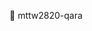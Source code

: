 🚀 mttw2820-qara
<!---
mttw2820-qara/mttw2820-qara is a ✨ special ✨ repository because its `README.md` (this file) appears on your GitHub profile.
You can click the Preview link to take a look at your changes.
--->
